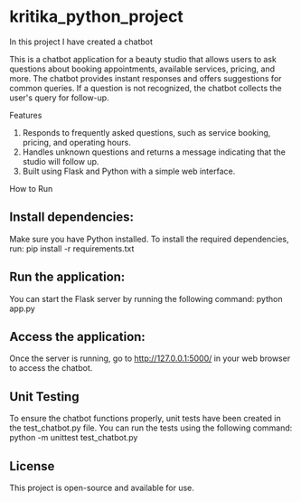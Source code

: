 # kritika_python_project
In this project I have created a chatbot 

This is a chatbot application for a beauty studio that allows users to ask questions about booking appointments, available services, pricing, and more. The chatbot provides instant responses and offers suggestions for common queries. If a question is not recognized, the chatbot collects the user's query for follow-up.

Features
1. Responds to frequently asked questions, such as service booking, pricing, and operating hours.
2. Handles unknown questions and returns a message indicating that the studio will follow up.
3. Built using Flask and Python with a simple web interface.


How to Run
## Install dependencies:
Make sure you have Python installed. To install the required dependencies, run:
pip install -r requirements.txt


## Run the application:
You can start the Flask server by running the following command:
python app.py


## Access the application:
Once the server is running, go to http://127.0.0.1:5000/ in your web browser to access the chatbot.

## Unit Testing
To ensure the chatbot functions properly, unit tests have been created in the test_chatbot.py file. You can run the tests using the following command:
python -m unittest test_chatbot.py


## License
This project is open-source and available for use.